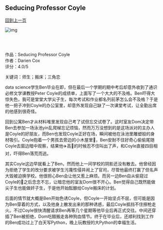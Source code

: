 ## Seducing Professor Coyle
[回到上一页](https://boheme13.github.io/books/)  &nbsp;&nbsp;

![img](https://i.gr-assets.com/images/S/compressed.photo.goodreads.com/hostedimages/1396383699i/9126003._SY540_.jpg)

<br>
<br>

作品：Seducing Professor Coyle<br>
作者：Darien Cox<br>
评分：4.0/5<br>

关键词：师生；搬床；三角恋

data science学生Ben毕业在即，但在最后一个学期的期中考后却意外收到了通识必修文学课教授Peter Coyle的成绩单，上面写了一个大大的不及格。Ben吓得大惊失色，我可是堂堂大学尖子生，每次考试和作业都名列前茅怎么会不及格？于是他一把子冲到Coyle的办公室里，却意外发现自己缺了一次课堂考试，让全勤出席的他感到很奇怪。

回到公寓Ben才从材料堆里发现自己考了试但忘交试卷了。这时室友Dom决定带Ben去参加一场泳池yin乱爬梯忘记烦恼，然而万万没想到的是这场派对的主办人是Coyle的好朋友，而Ben也发现Coyle正好在场，瞬间被他在泳池里雕塑般的身材吸引。Coyle抱着一个男孩去旁边的小木屋里🍆，Ben安耐不住好奇心偷偷尾随Coyle去窗边暗中观察，结果他✈️高🌊的时候忍不住叫出了声，和Coyle直接四目相对，吓得Ben落荒而逃。

其实Coyle这边早就看上了Ben，然而他上一间学校的阴影还没有散去。他曾经因为拒绝了学生的改分要求被学生污蔑性侵并闹上了官司，尽管他最终打赢了但名声大毁被迫换学校。他很担心Ben会让他又惹上麻烦。而另一边Ben自从偷窥过Coyle的🍆之后念念不忘，让暗恋他的室友Dom很不开心。Ben觉得自己既然能做尖子生也能做奸子生，于是他开始酝酿给Coyle搬床的计划。

后面的情节就大概是Ben开始色诱Coyle，但Coyle一开始坚贞不屈，但可能是因为Ben穿着的方式，以及他身上散发出来的那种诱惑，最后Coyle抵挡不住擦枪走火。不过Coyle很快清醒请求Ben再等几个星期等他毕业后再正式交往。中间还穿插了Ben被拒绝，Dom吃醋搬走各种狗血情节。终于在毕业后，还顺利找到工作的Ben成功过上了白天写Python，晚上玩教授的大Python的幸福生活。
